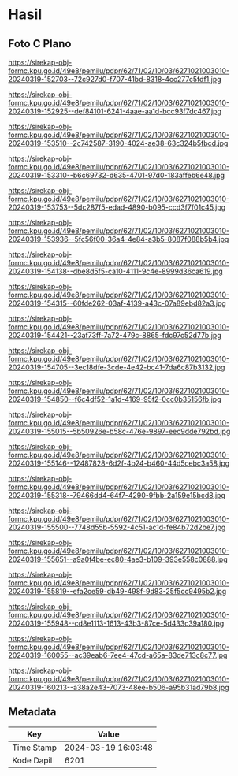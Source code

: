 # Hasil

## Foto C Plano

https://sirekap-obj-formc.kpu.go.id/49e8/pemilu/pdpr/62/71/02/10/03/6271021003010-20240319-152703--72c927d0-f707-41bd-8318-4cc277c5fdf1.jpg

https://sirekap-obj-formc.kpu.go.id/49e8/pemilu/pdpr/62/71/02/10/03/6271021003010-20240319-152925--def84101-6241-4aae-aa1d-bcc93f7dc467.jpg

https://sirekap-obj-formc.kpu.go.id/49e8/pemilu/pdpr/62/71/02/10/03/6271021003010-20240319-153510--2c742587-3190-4024-ae38-63c324b5fbcd.jpg

https://sirekap-obj-formc.kpu.go.id/49e8/pemilu/pdpr/62/71/02/10/03/6271021003010-20240319-153310--b6c69732-d635-4701-97d0-183affeb6e48.jpg

https://sirekap-obj-formc.kpu.go.id/49e8/pemilu/pdpr/62/71/02/10/03/6271021003010-20240319-153753--5dc287f5-edad-4890-b095-ccd3f7f01c45.jpg

https://sirekap-obj-formc.kpu.go.id/49e8/pemilu/pdpr/62/71/02/10/03/6271021003010-20240319-153936--5fc56f00-36a4-4e84-a3b5-8087f088b5b4.jpg

https://sirekap-obj-formc.kpu.go.id/49e8/pemilu/pdpr/62/71/02/10/03/6271021003010-20240319-154138--dbe8d5f5-ca10-4111-9c4e-8999d36ca619.jpg

https://sirekap-obj-formc.kpu.go.id/49e8/pemilu/pdpr/62/71/02/10/03/6271021003010-20240319-154315--60fde262-03af-4139-a43c-07a89ebd82a3.jpg

https://sirekap-obj-formc.kpu.go.id/49e8/pemilu/pdpr/62/71/02/10/03/6271021003010-20240319-154421--23af73ff-7a72-479c-8865-fdc97c52d77b.jpg

https://sirekap-obj-formc.kpu.go.id/49e8/pemilu/pdpr/62/71/02/10/03/6271021003010-20240319-154705--3ec18dfe-3cde-4e42-bc41-7da6c87b3132.jpg

https://sirekap-obj-formc.kpu.go.id/49e8/pemilu/pdpr/62/71/02/10/03/6271021003010-20240319-154850--f6c4df52-1a1d-4169-95f2-0cc0b35156fb.jpg

https://sirekap-obj-formc.kpu.go.id/49e8/pemilu/pdpr/62/71/02/10/03/6271021003010-20240319-155015--5b50926e-b58c-476e-9897-eec9dde792bd.jpg

https://sirekap-obj-formc.kpu.go.id/49e8/pemilu/pdpr/62/71/02/10/03/6271021003010-20240319-155146--12487828-6d2f-4b24-b460-44d5cebc3a58.jpg

https://sirekap-obj-formc.kpu.go.id/49e8/pemilu/pdpr/62/71/02/10/03/6271021003010-20240319-155318--79466dd4-64f7-4290-9fbb-2a159e15bcd8.jpg

https://sirekap-obj-formc.kpu.go.id/49e8/pemilu/pdpr/62/71/02/10/03/6271021003010-20240319-155500--7748d55b-5592-4c51-ac1d-fe84b72d2be7.jpg

https://sirekap-obj-formc.kpu.go.id/49e8/pemilu/pdpr/62/71/02/10/03/6271021003010-20240319-155651--a9a0f4be-ec80-4ae3-b109-393e558c0888.jpg

https://sirekap-obj-formc.kpu.go.id/49e8/pemilu/pdpr/62/71/02/10/03/6271021003010-20240319-155819--efa2ce59-db49-498f-9d83-25f5cc9495b2.jpg

https://sirekap-obj-formc.kpu.go.id/49e8/pemilu/pdpr/62/71/02/10/03/6271021003010-20240319-155948--cd8e1113-1613-43b3-87ce-5d433c39a180.jpg

https://sirekap-obj-formc.kpu.go.id/49e8/pemilu/pdpr/62/71/02/10/03/6271021003010-20240319-160055--ac39eab6-7ee4-47cd-a65a-83de713c8c77.jpg

https://sirekap-obj-formc.kpu.go.id/49e8/pemilu/pdpr/62/71/02/10/03/6271021003010-20240319-160213--a38a2e43-7073-48ee-b506-a95b31ad79b8.jpg


## Metadata

| Key        | Value               |
| ---------- | ------------------- |
| Time Stamp | 2024-03-19 16:03:48 |
| Kode Dapil | 6201                |



